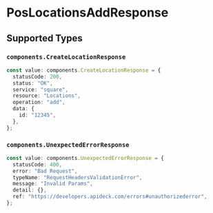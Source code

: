 # PosLocationsAddResponse


## Supported Types

### `components.CreateLocationResponse`

```typescript
const value: components.CreateLocationResponse = {
  statusCode: 200,
  status: "OK",
  service: "square",
  resource: "Locations",
  operation: "add",
  data: {
    id: "12345",
  },
};
```

### `components.UnexpectedErrorResponse`

```typescript
const value: components.UnexpectedErrorResponse = {
  statusCode: 400,
  error: "Bad Request",
  typeName: "RequestHeadersValidationError",
  message: "Invalid Params",
  detail: {},
  ref: "https://developers.apideck.com/errors#unauthorizederror",
};
```

